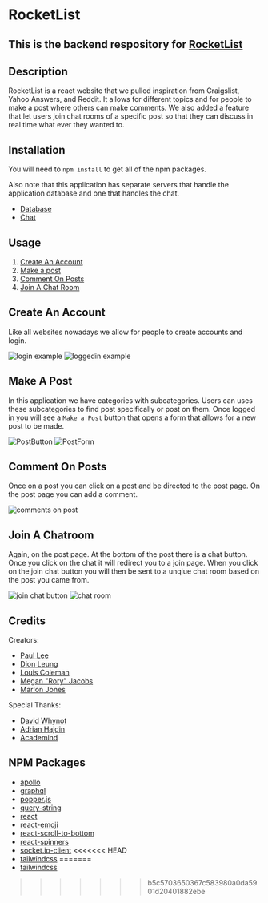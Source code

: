 # RocketList

## This is the backend respository for [RocketList](https://github.com/meganjacobs97/RocketList)

## Description
RocketList is a react website that we pulled inspiration from Craigslist, Yahoo Answers, and Reddit. It allows for different topics and for people to make a post where others can make comments. We also added a feature that let users join chat rooms of a specific post so that they can discuss in real time what ever they wanted to.

## Installation
You will need to `npm install` to get all of the npm packages.

Also note that this application has separate servers that handle the application database and one that handles the chat.
* [Database](https://github.com/meganjacobs97/RocketListBackend)
* [Chat](https://github.com/vb27/RocketListServer)

## Usage
1. [Create An Account](#Create-An-Account)
2. [Make a post](#Make-A-Post)
3. [Comment On Posts](#Comment-On-Posts)
4. [Join A Chat Room](#Join-A-Chatroom)

## Create An Account
Like all websites nowadays we allow for people to create accounts and login.

![login example](/public/ex-images/login.PNG)
![loggedin example](/public/ex-images/loggedin.PNG)


## Make A Post
In this application we have categories with subcategories. Users can uses these subcategories to find post specifically or post on them. Once logged in you will see a `Make a Post` button that opens a form that allows for a new post to be made.

![PostButton](/public/ex-images/postbutton.PNG)
![PostForm](/public/ex-images/makepost.PNG)

## Comment On Posts
Once on a post you can click on a post and be directed to the post page. On the post page you can add a comment.

![comments on post](/public/ex-images/postwcomments.PNG)


## Join A Chatroom
Again, on the post page. At the bottom of the post there is a chat button. Once you click on the chat it will redirect you to a join page. When you click on the join chat button you will then be sent to a unqiue chat room based on the post you came from.

![join chat button](/public/ex-images/joinchat.PNG)
![chat room](/public/ex-images/chat.PNG)

## Credits
Creators:
* [Paul Lee](https://github.com/vb27)
* [Dion Leung](https://github.com/dionleung14)
* [Louis Coleman](https://github.com/coleloui)
* [Megan "Rory" Jacobs](https://github.com/meganjacobs97)
* [Marlon Jones](https://github.com/mjones-27)

Special Thanks:
* [David Whynot](https://github.com/davidmwhynot)
* [Adrian Hajdin](https://github.com/adrianhajdin)
* [Academind](https://academind.com/)

## NPM Packages
* [apollo](https://www.apollographql.com/)
* [graphql](https://www.npmjs.com/package/graphql)
* [popper.js](https://www.npmjs.com/package/popper.js)
* [query-string](https://www.npmjs.com/package/query-string)
* [react](https://www.npmjs.com/package/react)
* [react-emoji](https://www.npmjs.com/package/react-emoji)
* [react-scroll-to-bottom](https://www.npmjs.com/package/react-scroll-to-bottom)
* [react-spinners](https://www.npmjs.com/package/react-spinners)
* [socket.io-client](https://www.npmjs.com/package/socket.io-client)
<<<<<<< HEAD
* [tailwindcss](https://www.npmjs.com/package/tailwindcss)
=======
* [tailwindcss](https://www.npmjs.com/package/tailwindcss)
>>>>>>> b5c5703650367c583980a0da5901d20401882ebe
